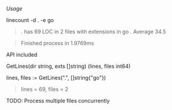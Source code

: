 *Usage*

linecount -d . -e go

>. has 69 LOC in 2 files with extensions in go . Average 34.5

> Finished process in 1.9769ms

API included

GetLines(dir string, exts []string) (lines, files int64)

lines, files := GetLines(".", []string{"go"})

>lines = 69, files = 2

TODO: Process multiple files concurrently
